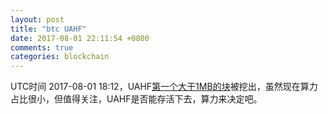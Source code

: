 ```yaml
---
layout: post
title: "btc UAHF"
date: 2017-08-01 22:11:54 +0800
comments: true
categories: blockchain
---
```


UTC时间 2017-08-01 18:12，UAHF[第一个大于1MB的块](https://blockchair.com/bitcoin-cash/block/478559)被挖出，虽然现在算力占比很小，但值得关注，UAHF是否能存活下去，算力来决定吧。
